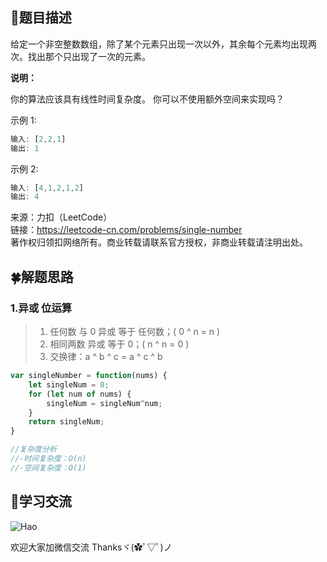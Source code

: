 ## :rainbow:题目描述

给定一个非空整数数组，除了某个元素只出现一次以外，其余每个元素均出现两次。找出那个只出现了一次的元素。  

**说明：**  

你的算法应该具有线性时间复杂度。 你可以不使用额外空间来实现吗？

示例 1:
```javascript
输入: [2,2,1]
输出: 1
```

示例 2:
```javascript
输入: [4,1,2,1,2]
输出: 4
```


来源：力扣（LeetCode）  
链接：https://leetcode-cn.com/problems/single-number  
著作权归领扣网络所有。商业转载请联系官方授权，非商业转载请注明出处。  


## :four_leaf_clover:解题思路

### 1.异或 位运算

>1. 任何数 与 0 异或 等于 任何数；( 0 ^ n = n )  
>2. 相同两数 异或 等于 0；( n ^ n = 0 )  
>3. 交换律：a ^ b ^ c = a ^ c ^ b  

```javascript
var singleNumber = function(nums) {
    let singleNum = 0;
    for (let num of nums) {
        singleNum = singleNum^num;
    }
    return singleNum;
}

//复杂度分析
//-时间复杂度：O(n)
//-空间复杂度：O(1)
```


## :gift_heart:学习交流

![Hao](https://haoer.oss-cn-hangzhou.aliyuncs.com/hao.jpg)

欢迎大家加微信交流 Thanksヾ(✿ﾟ▽ﾟ)ノ
  
  